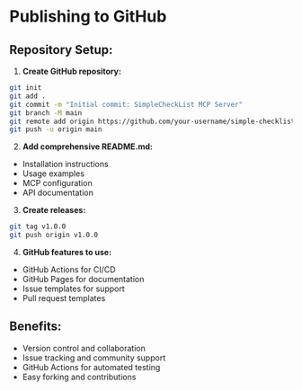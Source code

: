 # Publishing to GitHub

## Repository Setup:

1. **Create GitHub repository:**
```bash
git init
git add .
git commit -m "Initial commit: SimpleCheckList MCP Server"
git branch -M main
git remote add origin https://github.com/your-username/simple-checklist-mcp.git
git push -u origin main
```

2. **Add comprehensive README.md:**
- Installation instructions
- Usage examples
- MCP configuration
- API documentation

3. **Create releases:**
```bash
git tag v1.0.0
git push origin v1.0.0
```

4. **GitHub features to use:**
- GitHub Actions for CI/CD
- GitHub Pages for documentation
- Issue templates for support
- Pull request templates

## Benefits:
- Version control and collaboration
- Issue tracking and community support
- GitHub Actions for automated testing
- Easy forking and contributions
